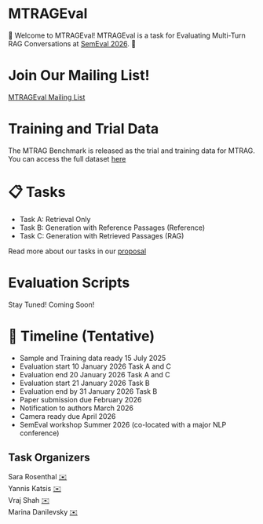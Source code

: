 # MTRAGEval

🎉 Welcome to MTRAGEval! MTRAGEval is a task for Evaluating Multi-Turn RAG Conversations at [SemEval 2026](https://semeval.github.io/SemEval2026/). 🎉

# Join Our Mailing List!

[MTRAGEval Mailing List](https://groups.google.com/g/mtrageval)

# Training and Trial Data

The MTRAG Benchmark is released as the trial and training data for MTRAG. You can access the full dataset [here](../../README.md)

# 📋 Tasks

* Task A: Retrieval Only
* Task B: Generation with Reference Passages (Reference)
* Task C: Generation with Retrieved Passages (RAG)

Read more about our tasks in our [proposal](../MT_RAG_SemEval_Proposal.pdf)

# Evaluation Scripts

Stay Tuned! Coming Soon!

# 📆 Timeline (Tentative)

* Sample and Training data ready 15 July 2025
* Evaluation start 10 January 2026 Task A and C
* Evaluation end 20 January 2026 Task A and C
* Evaluation start 21 January 2026 Task B
* Evaluation end by 31 January 2026 Task B
* Paper submission due February 2026
* Notification to authors March 2026
* Camera ready due April 2026
* SemEval workshop Summer 2026 (co-located with a major NLP conference)


<!-- ## Task A: Retrieval Only

Given the conversations, use the following [script](/scripts/conversations2retrieval.py) to convert the conversation into input to send the retriever. You can achieve this anyway you desire such as a rewrite of the conversation, using only the last question, trying to generate an answer etc.. 

[Conversations](/human/conversations/conversations.json)  
[Corpora](/corpora/)  
[Sample Data](/human/retrieval_tasks/)  

Your final output should be a tsv file that includes the query-id and corpus-id for all relevant passages per question.

### Output Format:

```
query-id \t corpus-id \t score
```

The score will not be used, so it can always be 1. The corpus-id is per line. If the query has multiple relevant passages, they should be on separate lines. Sample output can be seen in the Sample Data folder above.

## Task B: Generation with Reference Passages

[Data](/human/generation_tasks/reference.jsonl)

## Task C: Full RAG

[Data](/human/generation_tasks/reference+RAG.jsonl)

## Evaluation Scripts -->

## Task Organizers

Sara Rosenthal [✉️](sjrosenthal@us.ibm.com)  
Yannis Katsis [✉️](yannis.katsis@ibm.com)  
Vraj Shah [✉️](vraj@ibm.com)  
Marina Danilevsky [✉️](mdanile@us.ibm.com)   
